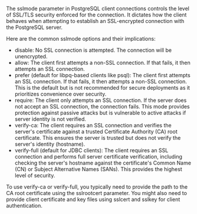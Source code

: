 The sslmode parameter in PostgreSQL client connections controls the level of SSL/TLS security enforced for the connection. It dictates how the client behaves when attempting to establish an SSL-encrypted connection with the PostgreSQL server.

Here are the common sslmode options and their implications:
 - disable: No SSL connection is attempted. The connection will be unencrypted.
 - allow: The client first attempts a non-SSL connection. If that fails, it then attempts an SSL connection.
 - prefer (default for libpq-based clients like psql): The client first attempts an SSL connection. If that fails, it then attempts a non-SSL connection. This is the default but is not recommended for secure deployments as it prioritizes convenience over security.
 - require: The client only attempts an SSL connection. If the server does not accept an SSL connection, the connection fails. This mode provides protection against passive attacks but is vulnerable to active attacks if server identity is not verified.
 - verify-ca: The client requires an SSL connection and verifies the server's certificate against a trusted Certificate Authority (CA) root certificate. This ensures the server is trusted but does not verify the server's identity (hostname).
 - verify-full (default for JDBC clients): The client requires an SSL connection and performs full server certificate verification, including checking the server's hostname against the certificate's Common Name (CN) or Subject Alternative Names (SANs). This provides the highest level of security.

To use verify-ca or verify-full, you typically need to provide the path to the CA root certificate using the sslrootcert parameter. You might also need to provide client certificate and key files using sslcert and sslkey for client authentication.